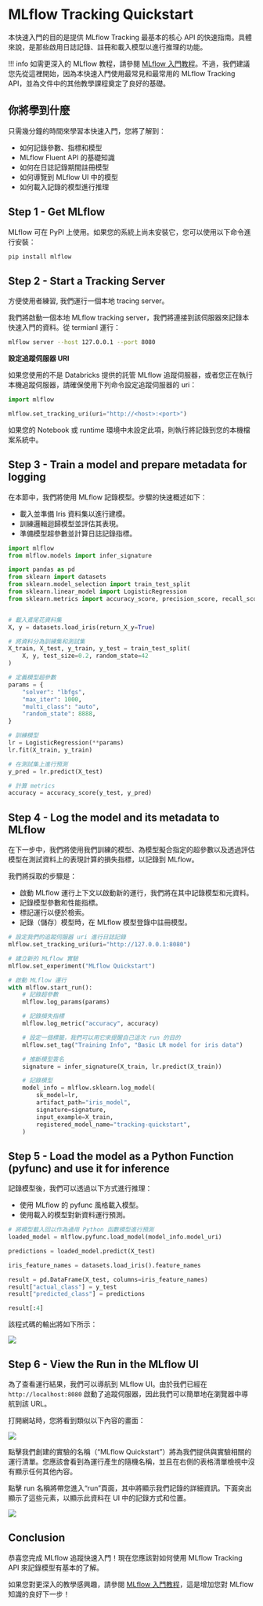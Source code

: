 # MLflow Tracking Quickstart

本快速入門的目的是提供 MLflow Tracking 最基本的核心 API 的快速指南。具體來說，是那些啟用日誌記錄、註冊和載入模型以進行推理的功能。

!!! info
    如需更深入的 MLflow 教程，請參閱 [MLflow 入門教程](https://mlflow.org/docs/latest/getting-started/logging-first-model/index.html)。不過，我們建議您先從這裡開始，因為本快速入門使用最常見和最常用的 MLflow Tracking API，並為文件中的其他教學課程奠定了良好的基礎。

## 你將學到什麼

只需幾分鐘的時間來學習本快速入門，您將了解到：

- 如何記錄參數、指標和模型
- MLflow Fluent API 的基礎知識
- 如何在日誌記錄期間註冊模型
- 如何導覽到 MLflow UI 中的模型
- 如何載入記錄的模型進行推理

## Step 1 - Get MLflow

MLflow 可在 PyPI 上使用。如果您的系統上尚未安裝它，您可以使用以下命令進行安裝：

```bash
pip install mlflow
```

## Step 2 - Start a Tracking Server

方便使用者練習, 我們運行一個本地 tracing server。

我們將啟動一個本地 MLflow tracking server，我們將連接到該伺服器來記錄本快速入門的資料。從 termianl 運行：

```bash
mlflow server --host 127.0.0.1 --port 8080
```

**設定追蹤伺服器 URI**

如果您使用的不是 Databricks 提供的託管 MLflow 追蹤伺服器，或者您正在執行本機追蹤伺服器，請確保使用下列命令設定追蹤伺服器的 uri：

```python
import mlflow

mlflow.set_tracking_uri(uri="http://<host>:<port>")
```

如果您的 Notebook 或 runtime 環境中未設定此項，則執行將記錄到您的本機檔案系統中。

## Step 3 - Train a model and prepare metadata for logging

在本節中，我們將使用 MLflow 記錄模型。步驟的快速概述如下：

- 載入並準備 Iris 資料集以進行建模。
- 訓練邏輯迴歸模型並評估其表現。
- 準備模型超參數並計算日誌記錄指標。

```python
import mlflow
from mlflow.models import infer_signature

import pandas as pd
from sklearn import datasets
from sklearn.model_selection import train_test_split
from sklearn.linear_model import LogisticRegression
from sklearn.metrics import accuracy_score, precision_score, recall_score, f1_score


# 載入鳶尾花資料集
X, y = datasets.load_iris(return_X_y=True)

# 將資料分為訓練集和測試集
X_train, X_test, y_train, y_test = train_test_split(
    X, y, test_size=0.2, random_state=42
)

# 定義模型超參數
params = {
    "solver": "lbfgs",
    "max_iter": 1000,
    "multi_class": "auto",
    "random_state": 8888,
}

# 訓練模型
lr = LogisticRegression(**params)
lr.fit(X_train, y_train)

# 在測試集上進行預測
y_pred = lr.predict(X_test)

# 計算 metrics
accuracy = accuracy_score(y_test, y_pred)
```

## Step 4 - Log the model and its metadata to MLflow

在下一步中，我們將使用我們訓練的模型、為模型擬合指定的超參數以及透過評估模型在測試資料上的表現計算的損失指標，以記錄到 MLflow。

我們將採取的步驟是：

- 啟動 MLflow 運行上下文以啟動新的運行，我們將在其中記錄模型和元資料。
- 記錄模型參數和性能指標。
- 標記運行以便於檢索。
- 記錄（儲存）模型時，在 MLflow 模型登錄中註冊模型。

```python
# 設定我們的追蹤伺服器 uri 進行日誌記錄
mlflow.set_tracking_uri(uri="http://127.0.0.1:8080")

# 建立新的 MLflow 實驗
mlflow.set_experiment("MLflow Quickstart")

# 啟動 MLflow 運行
with mlflow.start_run():
    # 記錄超參數
    mlflow.log_params(params)

    # 記錄損失指標
    mlflow.log_metric("accuracy", accuracy)

    # 設定一個標籤，我們可以用它來提醒自己這次 run 的目的
    mlflow.set_tag("Training Info", "Basic LR model for iris data")

    # 推斷模型簽名
    signature = infer_signature(X_train, lr.predict(X_train))

    # 記錄模型
    model_info = mlflow.sklearn.log_model(
        sk_model=lr,
        artifact_path="iris_model",
        signature=signature,
        input_example=X_train,
        registered_model_name="tracking-quickstart",
    )

```

## Step 5 - Load the model as a Python Function (pyfunc) and use it for inference

記錄模型後，我們可以透過以下方式進行推理：

- 使用 MLflow 的 pyfunc 風格載入模型。
- 使用載入的模型對新資料運行預測。

```python
# 將模型載入回以作為通用 Python 函數模型進行預測
loaded_model = mlflow.pyfunc.load_model(model_info.model_uri)

predictions = loaded_model.predict(X_test)

iris_feature_names = datasets.load_iris().feature_names

result = pd.DataFrame(X_test, columns=iris_feature_names)
result["actual_class"] = y_test
result["predicted_class"] = predictions

result[:4]
```

該程式碼的輸出將如下所示：

![](./assets/tracking_predict.png)

## Step 6 - View the Run in the MLflow UI

為了查看運行結果，我們可以導航到 MLflow UI。由於我們已經在 `http://localhost:8080` 啟動了追蹤伺服器，因此我們可以簡單地在瀏覽器中導航到該 URL。

打開網站時，您將看到類似以下內容的畫面：

![](./assets/quickstart-our-experiment.png)

點擊我們創建的實驗的名稱（“MLflow Quickstart”）將為我們提供與實驗相關的運行清單。您應該會看到為運行產生的隨機名稱，並且在右側的表格清單檢視中沒有顯示任何其他內容。

點擊 run 名稱將帶您進入“run”頁面，其中將顯示我們記錄的詳細資訊。下面突出顯示了這些元素，以顯示此資料在 UI 中的記錄方式和位置。

![](./assets/quickstart-our-run.png)

## Conclusion

恭喜您完成 MLflow 追蹤快速入門！現在您應該對如何使用 MLflow Tracking API 來記錄模型有基本的了解。

如果您對更深入的教學感興趣，請參閱 [MLflow 入門教程](https://mlflow.org/docs/latest/getting-started/logging-first-model/index.html)，這是增加您對 MLflow 知識的良好下一步！